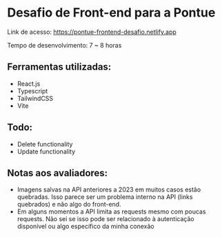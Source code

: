 # Desafio de Front-end para a Pontue

Link de acesso: https://pontue-frontend-desafio.netlify.app

Tempo de desenvolvimento: 7 ~ 8 horas

## Ferramentas utilizadas:

- React.js
- Typescript
- TailwindCSS
- Vite

## Todo:

- Delete functionality
- Update functionality

## Notas aos avaliadores:

- Imagens salvas na API anteriores a 2023 em muitos casos estão quebradas. Isso parece ser um problema interno na API (links quebrados) e não algo do front-end.
- Em alguns momentos a API limita as requests mesmo com poucas requests. Não sei se isso pode ser relacionado à autenticação disponível ou algo específico da minha conexão
